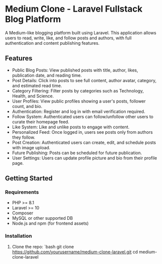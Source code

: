 # Medium Clone - Laravel Fullstack Blog Platform

A Medium-like blogging platform built using Laravel. This application allows users to read, write, like, and follow posts and authors, with full authentication and content publishing features.

## Features

- Public Blog Posts: View published posts with title, author, likes, publication date, and reading time.
- Post Details: Click into posts to see full content, author avatar, category, and estimated read time.
- Category Filtering: Filter posts by categories such as Technology, Health, and Science.
- User Profiles: View public profiles showing a user's posts, follower count, and bio.
- Authentication: Register and log in with email verification required.
- Follow System: Authenticated users can follow/unfollow other users to curate their homepage feed.
- Like System: Like and unlike posts to engage with content.
- Personalized Feed: Once logged in, users see posts only from authors they follow.
- Post Creation: Authenticated users can create, edit, and schedule posts with image upload.
- Future Publishing: Posts can be scheduled for future publication.
- User Settings: Users can update profile picture and bio from their profile page.

## Getting Started

### Requirements

- PHP >= 8.1
- Laravel >= 10
- Composer
- MySQL or other supported DB
- Node.js and npm (for frontend assets)

### Installation

1. Clone the repo:
   `bash
   git clone https://github.com/yourusername/medium-clone-laravel.git
   cd medium-clone-laravel